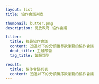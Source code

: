 ```yaml
---
layout: list
title: 協作會議列表

thumbnail: butter.png
description: 開放政府 協作會議

filter:
  title: 搜尋協作會議
  content: 透過以下的分類搜尋欲瀏覽的協作會議
  dept_title: 主辦部會
  tag_title: 議題類型

result:
  title: 協作會議列表
  content: 透過以下的分類排序欲瀏覽的協作會議
---
```

